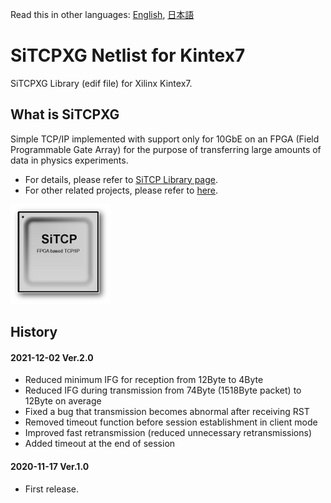 Read this in other languages: [English](README.md), [日本語](README.ja.md)

# SiTCPXG Netlist for Kintex7

SiTCPXG Library (edif file) for Xilinx Kintex7.


## What is SiTCPXG

Simple TCP/IP implemented with support only for 10GbE on an FPGA (Field Programmable Gate Array) for the purpose of transferring large amounts of data in physics experiments.

* For details, please refer to [SiTCP Library page](https://www.bbtech.co.jp/en/products/sitcp-library/).
* For other related projects, please refer to [here](https://github.com/BeeBeansTechnologies).

![SiTCP](sitcp.png)


## History

#### 2021-12-02 Ver.2.0

* Reduced minimum IFG for reception from 12Byte to 4Byte
* Reduced IFG during transmission from 74Byte (1518Byte packet) to 12Byte on average
* Fixed a bug that transmission becomes abnormal after receiving RST
* Removed timeout function before session establishment in client mode
* Improved fast retransmission (reduced unnecessary retransmissions)
* Added timeout at the end of session

#### 2020-11-17 Ver.1.0

* First release.
